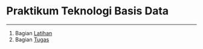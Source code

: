 # Praktikum Teknologi Basis Data
---

1. Bagian [Latihan](https://github.com/Cintiya1819/tekn-basis-data/blob/master/minggu-06/latihan.md)
2. Bagian [Tugas](https://github.com/Cintiya1819/tekn-basis-data/blob/master/minggu-06/tugas.md)